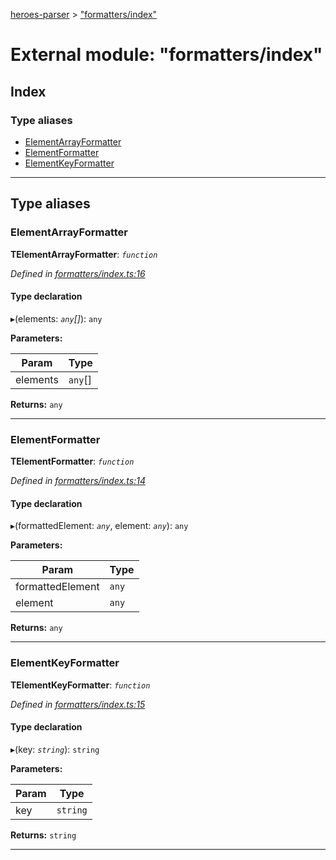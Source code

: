 [heroes-parser](../README.md) > ["formatters/index"](../modules/_formatters_index_.md)

# External module: "formatters/index"

## Index

### Type aliases

* [ElementArrayFormatter](_formatters_index_.md#elementarrayformatter)
* [ElementFormatter](_formatters_index_.md#elementformatter)
* [ElementKeyFormatter](_formatters_index_.md#elementkeyformatter)

---

## Type aliases

<a id="elementarrayformatter"></a>

###  ElementArrayFormatter

**ΤElementArrayFormatter**: *`function`*

*Defined in [formatters/index.ts:16](https://github.com/joeistas/heroes-parser/blob/be29d1f/src/formatters/index.ts#L16)*

#### Type declaration
▸(elements: *`any`[]*): `any`

**Parameters:**

| Param | Type |
| ------ | ------ |
| elements | `any`[] |

**Returns:** `any`

___
<a id="elementformatter"></a>

###  ElementFormatter

**ΤElementFormatter**: *`function`*

*Defined in [formatters/index.ts:14](https://github.com/joeistas/heroes-parser/blob/be29d1f/src/formatters/index.ts#L14)*

#### Type declaration
▸(formattedElement: *`any`*, element: *`any`*): `any`

**Parameters:**

| Param | Type |
| ------ | ------ |
| formattedElement | `any` |
| element | `any` |

**Returns:** `any`

___
<a id="elementkeyformatter"></a>

###  ElementKeyFormatter

**ΤElementKeyFormatter**: *`function`*

*Defined in [formatters/index.ts:15](https://github.com/joeistas/heroes-parser/blob/be29d1f/src/formatters/index.ts#L15)*

#### Type declaration
▸(key: *`string`*): `string`

**Parameters:**

| Param | Type |
| ------ | ------ |
| key | `string` |

**Returns:** `string`

___

